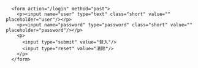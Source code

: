       <form action="/login" method="post">
        <p><input name="user" type="text" class="short" value="" placeholder="user"/></p>
        <p><input name="password" type="password" class="short" value="" placeholder="password"/></p>
        <p>
          <input type="submit" value="登入"/>
          <input type="reset" value="清除"/>
        </p>
      </form>